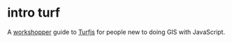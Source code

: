 # intro turf

A [workshopper](https://github.com/rvagg/workshopper) guide to [Turfjs](https://github.com/Turfjs/turf)
for people new to doing GIS with JavaScript.
